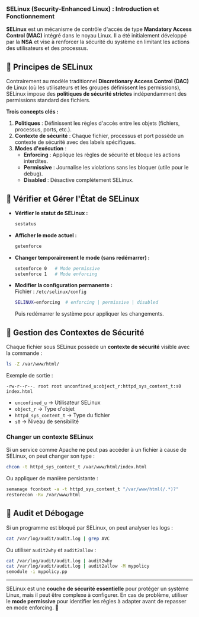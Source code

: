 ### **SELinux (Security-Enhanced Linux) : Introduction et Fonctionnement**  

**SELinux** est un mécanisme de contrôle d'accès de type **Mandatory Access Control (MAC)** intégré dans le noyau Linux. Il a été initialement développé par la **NSA** et vise à renforcer la sécurité du système en limitant les actions des utilisateurs et des processus.  

## 🔹 **Principes de SELinux**
Contrairement au modèle traditionnel **Discretionary Access Control (DAC)** de Linux (où les utilisateurs et les groupes définissent les permissions), SELinux impose des **politiques de sécurité strictes** indépendamment des permissions standard des fichiers.  

**Trois concepts clés :**
1. **Politiques** : Définissent les règles d'accès entre les objets (fichiers, processus, ports, etc.).
2. **Contexte de sécurité** : Chaque fichier, processus et port possède un contexte de sécurité avec des labels spécifiques.
3. **Modes d'exécution** :  
   - **Enforcing** : Applique les règles de sécurité et bloque les actions interdites.  
   - **Permissive** : Journalise les violations sans les bloquer (utile pour le debug).  
   - **Disabled** : Désactive complètement SELinux.  

## 🔹 **Vérifier et Gérer l'État de SELinux**
- **Vérifier le statut de SELinux :**  
  ```bash
  sestatus
  ```
- **Afficher le mode actuel :**  
  ```bash
  getenforce
  ```
- **Changer temporairement le mode (sans redémarrer) :**  
  ```bash
  setenforce 0   # Mode permissive
  setenforce 1   # Mode enforcing
  ```
- **Modifier la configuration permanente :**  
  Fichier : `/etc/selinux/config`  
  ```bash
  SELINUX=enforcing  # enforcing | permissive | disabled
  ```
  Puis redémarrer le système pour appliquer les changements.

## 🔹 **Gestion des Contextes de Sécurité**
Chaque fichier sous SELinux possède un **contexte de sécurité** visible avec la commande :
```bash
ls -Z /var/www/html/
```
Exemple de sortie :
```
-rw-r--r--. root root unconfined_u:object_r:httpd_sys_content_t:s0 index.html
```
- `unconfined_u` → Utilisateur SELinux  
- `object_r` → Type d'objet  
- `httpd_sys_content_t` → Type du fichier  
- `s0` → Niveau de sensibilité  

### **Changer un contexte SELinux**
Si un service comme Apache ne peut pas accéder à un fichier à cause de SELinux, on peut changer son type :
```bash
chcon -t httpd_sys_content_t /var/www/html/index.html
```
Ou appliquer de manière persistante :
```bash
semanage fcontext -a -t httpd_sys_content_t "/var/www/html(/.*)?"
restorecon -Rv /var/www/html
```

## 🔹 **Audit et Débogage**
Si un programme est bloqué par SELinux, on peut analyser les logs :
```bash
cat /var/log/audit/audit.log | grep AVC
```
Ou utiliser `audit2why` et `audit2allow` :
```bash
cat /var/log/audit/audit.log | audit2why
cat /var/log/audit/audit.log | audit2allow -M mypolicy
semodule -i mypolicy.pp
```

---

SELinux est une **couche de sécurité essentielle** pour protéger un système Linux, mais il peut être complexe à configurer. En cas de problème, utiliser le **mode permissive** pour identifier les règles à adapter avant de repasser en mode enforcing. 🚀